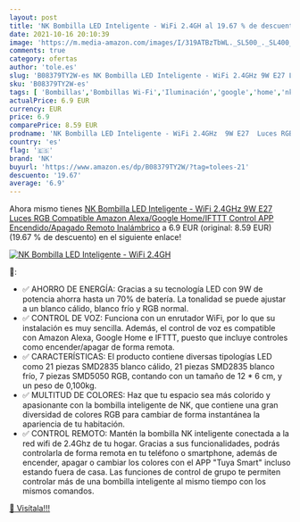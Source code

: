```yaml
---
layout: post
title: 'NK Bombilla LED Inteligente - WiFi 2.4GH al 19.67 % de descuento'
date: 2021-10-16 20:10:39
image: 'https://m.media-amazon.com/images/I/319ATBzTbWL._SL500_._SL400_.jpg'
comments: true
category: ofertas
author: 'tole.es'
slug: 'B08379TY2W-es NK Bombilla LED Inteligente - WiFi 2.4GHz 9W E27 Luces RGB...'
sku: 'B08379TY2W-es'
tags: [ 'Bombillas','Bombillas Wi-Fi','Iluminación','google','home','nk', ]
actualPrice: 6.9 EUR
currency: EUR
price: 6.9
comparePrice: 8.59 EUR
prodname: 'NK Bombilla LED Inteligente - WiFi 2.4GHz  9W E27  Luces RGB  Compatible Amazon Alexa/Google Home/IFTTT  Control APP  Encendido/Apagado Remoto  Inalámbrico'
country: 'es'
flag: '🇪🇸'
brand: 'NK'
buyurl: 'https://www.amazon.es/dp/B08379TY2W/?tag=tolees-21'
descuento: '19.67'
average: '6.9'
---
```


Ahora mismo tienes [NK Bombilla LED Inteligente - WiFi 2.4GHz  9W E27  Luces RGB  Compatible Amazon Alexa/Google Home/IFTTT  Control APP  Encendido/Apagado Remoto  Inalámbrico](https://www.amazon.es/dp/B08379TY2W/?tag=tolees-21) a 6.9 EUR (original: 8.59 EUR) (19.67 %  de descuento) en el siguiente enlace!

[![NK Bombilla LED Inteligente - WiFi 2.4GH](https://m.media-amazon.com/images/I/319ATBzTbWL._SL500_._SL400_.jpg)](https://www.amazon.es/dp/B08379TY2W/?tag=tolees-21)

🔎:

- ✅ AHORRO DE ENERGÍA: Gracias a su tecnología LED con 9W de potencia ahorra hasta un 70% de batería. La tonalidad se puede ajustar a un blanco cálido, blanco frío y RGB normal.
- ✅ CONTROL DE VOZ: Funciona con un enrutador WiFi, por lo que su instalación es muy sencilla. Además, el control de voz es compatible con Amazon Alexa, Google Home e IFTTT, puesto que incluye controles como encender/apagar de forma remota.
- ✅ CARACTERÍSTICAS: El producto contiene diversas tipologías LED como 21 piezas SMD2835 blanco cálido, 21 piezas SMD2835 blanco frío, 7 piezas SMD5050 RGB, contando con un tamaño de 12 * 6 cm, y un peso de 0,100kg.
- ✅ MULTITUD DE COLORES: Haz que tu espacio sea más colorido y apasionante con la bombilla inteligente de NK, que contiene una gran diversidad de colores RGB para cambiar de forma instantánea la apariencia de tu habitación.
- ✅ CONTROL REMOTO: Mantén la bombilla NK inteligente conectada a la red wifi de 2.4Ghz de tu hogar. Gracias a sus funcionalidades, podrás controlarla de forma remota en tu teléfono o smartphone, además de encender, apagar o cambiar los colores con el APP "Tuya Smart" incluso estando fuera de casa. Las funciones de control de grupo te permiten controlar más de una bombilla inteligente al mismo tiempo con los mismos comandos.

[🛒 Visítala!!!](https://www.amazon.es/dp/B08379TY2W/?tag=tolees-21)
